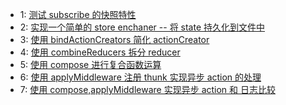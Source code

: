 - 1: [测试 subscribe 的快照特性]()
- 2: [实现一个简单的 store enchaner -- 将 state 持久化到文件中]()
- 3: [使用 bindActionCreators 简化 actionCreator]()
- 4: [使用 combineReducers 拆分 reducer]()
- 5: [使用 compose 进行复合函数运算]()
- 6: [使用 applyMiddleware 注册 thunk 实现异步 action 的处理]()
- 7: [使用 compose,applyMiddleware 实现异步 action 和 日志比较]()
